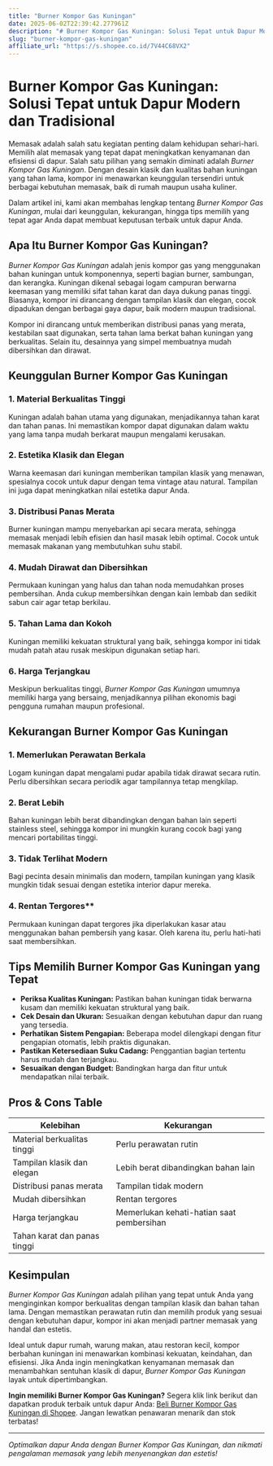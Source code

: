 ```yaml
---
title: "Burner Kompor Gas Kuningan"
date: 2025-06-02T22:39:42.277961Z
description: "# Burner Kompor Gas Kuningan: Solusi Tepat untuk Dapur Modern dan Tradisional..."
slug: "burner-kompor-gas-kuningan"
affiliate_url: "https://s.shopee.co.id/7V44C68VX2"
---
```

# Burner Kompor Gas Kuningan: Solusi Tepat untuk Dapur Modern dan Tradisional

Memasak adalah salah satu kegiatan penting dalam kehidupan sehari-hari. Memilih alat memasak yang tepat dapat meningkatkan kenyamanan dan efisiensi di dapur. Salah satu pilihan yang semakin diminati adalah *Burner Kompor Gas Kuningan*. Dengan desain klasik dan kualitas bahan kuningan yang tahan lama, kompor ini menawarkan keunggulan tersendiri untuk berbagai kebutuhan memasak, baik di rumah maupun usaha kuliner.

Dalam artikel ini, kami akan membahas lengkap tentang *Burner Kompor Gas Kuningan*, mulai dari keunggulan, kekurangan, hingga tips memilih yang tepat agar Anda dapat membuat keputusan terbaik untuk dapur Anda.

## Apa Itu Burner Kompor Gas Kuningan?

*Burner Kompor Gas Kuningan* adalah jenis kompor gas yang menggunakan bahan kuningan untuk komponennya, seperti bagian burner, sambungan, dan kerangka. Kuningan dikenal sebagai logam campuran berwarna keemasan yang memiliki sifat tahan karat dan daya dukung panas tinggi. Biasanya, kompor ini dirancang dengan tampilan klasik dan elegan, cocok dipadukan dengan berbagai gaya dapur, baik modern maupun tradisional.

Kompor ini dirancang untuk memberikan distribusi panas yang merata, kestabilan saat digunakan, serta tahan lama berkat bahan kuningan yang berkualitas. Selain itu, desainnya yang simpel membuatnya mudah dibersihkan dan dirawat.

## Keunggulan Burner Kompor Gas Kuningan

### 1. Material Berkualitas Tinggi
Kuningan adalah bahan utama yang digunakan, menjadikannya tahan karat dan tahan panas. Ini memastikan kompor dapat digunakan dalam waktu yang lama tanpa mudah berkarat maupun mengalami kerusakan.

### 2. Estetika Klasik dan Elegan
Warna keemasan dari kuningan memberikan tampilan klasik yang menawan, spesialnya cocok untuk dapur dengan tema vintage atau natural. Tampilan ini juga dapat meningkatkan nilai estetika dapur Anda.

### 3. Distribusi Panas Merata
Burner kuningan mampu menyebarkan api secara merata, sehingga memasak menjadi lebih efisien dan hasil masak lebih optimal. Cocok untuk memasak makanan yang membutuhkan suhu stabil.

### 4. Mudah Dirawat dan Dibersihkan
Permukaan kuningan yang halus dan tahan noda memudahkan proses pembersihan. Anda cukup membersihkan dengan kain lembab dan sedikit sabun cair agar tetap berkilau.

### 5. Tahan Lama dan Kokoh
Kuningan memiliki kekuatan struktural yang baik, sehingga kompor ini tidak mudah patah atau rusak meskipun digunakan setiap hari.

### 6. Harga Terjangkau
Meskipun berkualitas tinggi, *Burner Kompor Gas Kuningan* umumnya memiliki harga yang bersaing, menjadikannya pilihan ekonomis bagi pengguna rumahan maupun profesional.

## Kekurangan Burner Kompor Gas Kuningan

### 1. Memerlukan Perawatan Berkala
Logam kuningan dapat mengalami pudar apabila tidak dirawat secara rutin. Perlu dibersihkan secara periodik agar tampilannya tetap mengkilap.

### 2. Berat Lebih
Bahan kuningan lebih berat dibandingkan dengan bahan lain seperti stainless steel, sehingga kompor ini mungkin kurang cocok bagi yang mencari portabilitas tinggi.

### 3. Tidak Terlihat Modern
Bagi pecinta desain minimalis dan modern, tampilan kuningan yang klasik mungkin tidak sesuai dengan estetika interior dapur mereka.

### 4. Rentan Tergores**
Permukaan kuningan dapat tergores jika diperlakukan kasar atau menggunakan bahan pembersih yang kasar. Oleh karena itu, perlu hati-hati saat membersihkan.

## Tips Memilih Burner Kompor Gas Kuningan yang Tepat

- **Periksa Kualitas Kuningan:** Pastikan bahan kuningan tidak berwarna kusam dan memiliki kekuatan struktural yang baik.
- **Cek Desain dan Ukuran:** Sesuaikan dengan kebutuhan dapur dan ruang yang tersedia.
- **Perhatikan Sistem Pengapian:** Beberapa model dilengkapi dengan fitur pengapian otomatis, lebih praktis digunakan.
- **Pastikan Ketersediaan Suku Cadang:** Penggantian bagian tertentu harus mudah dan terjangkau.
- **Sesuaikan dengan Budget:** Bandingkan harga dan fitur untuk mendapatkan nilai terbaik.

## Pros & Cons Table

| Kelebihan                                  | Kekurangan                                       |
|--------------------------------------------|--------------------------------------------------|
| Material berkualitas tinggi               | Perlu perawatan rutin                           |
| Tampilan klasik dan elegan                | Lebih berat dibandingkan bahan lain            |
| Distribusi panas merata                   | Tampilan tidak modern                            |
| Mudah dibersihkan                       | Rentan tergores                                 |
| Harga terjangkau                          | Memerlukan kehati-hatian saat pembersihan     |
| Tahan karat dan panas tinggi              |                                                  |

## Kesimpulan

*Burner Kompor Gas Kuningan* adalah pilihan yang tepat untuk Anda yang menginginkan kompor berkualitas dengan tampilan klasik dan bahan tahan lama. Dengan memastikan perawatan rutin dan memilih produk yang sesuai dengan kebutuhan dapur, kompor ini akan menjadi partner memasak yang handal dan estetis.

Ideal untuk dapur rumah, warung makan, atau restoran kecil, kompor berbahan kuningan ini menawarkan kombinasi kekuatan, keindahan, dan efisiensi. Jika Anda ingin meningkatkan kenyamanan memasak dan menambahkan sentuhan klasik di dapur, *Burner Kompor Gas Kuningan* layak untuk dipertimbangkan.

**Ingin memiliki Burner Kompor Gas Kuningan?** Segera klik link berikut dan dapatkan produk terbaik untuk dapur Anda: [Beli Burner Kompor Gas Kuningan di Shopee](https://s.shopee.co.id/7V44C68VX2). Jangan lewatkan penawaran menarik dan stok terbatas!

---

*Optimalkan dapur Anda dengan Burner Kompor Gas Kuningan, dan nikmati pengalaman memasak yang lebih menyenangkan dan estetis!*